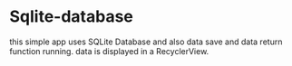 # Sqlite-database
this simple app uses SQLite Database and also data save and data return function running. data is displayed in a RecyclerView.

